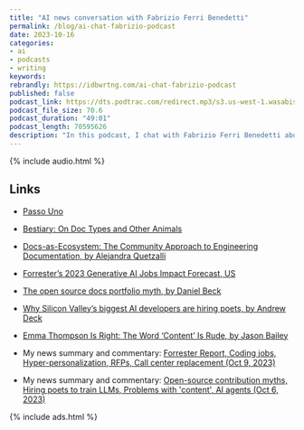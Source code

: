 ```yaml
---
title: "AI news conversation with Fabrizio Ferri Benedetti"
permalink: /blog/ai-chat-fabrizio-podcast
date: 2023-10-16
categories:
- ai
- podcasts
- writing
keywords: 
rebrandly: https://idbwrtng.com/ai-chat-fabrizio-podcast
published: false
podcast_link: https://dts.podtrac.com/redirect.mp3/s3.us-west-1.wasabisys.com/idbwmedia.com/podcasts/fabriziochataioct18.mp3
podcast_file_size: 70.6
podcast_duration: "49:01"
podcast_length: 70595626
description: "In this podcast, I chat with Fabrizio Ferri Benedetti about various AI topics in the news. We talk about the Forrester AI jobs impact forecast, the way the profession is changing, whether the word 'content' is problematic, and more."
---
```


{% include audio.html %}


## Links

* [Passo Uno](https://passo.uno/)
* [Bestiary: On Doc Types and Other Animals](https://passo.uno/docs-bestiary-taxonomy/)
* [Docs-as-Ecosystem: The Community Approach to Engineering Documentation, by Alejandra Quetzalli](https://www.amazon.com/Docs-as-Ecosystem-Community-Approach-Engineering-Documentation/dp/1484293274)

* [Forrester’s 2023 Generative AI Jobs Impact Forecast, US](https://regmedia.co.uk/2023/09/06/forrester_gen_ai_report_pdf.pdf)
* [The open source docs portfolio myth, by Daniel Beck](https://ddbeck.com/starving-for-docs/)
* [Why Silicon Valley’s biggest AI developers are hiring poets, by Andrew Deck](https://restofworld.org/2023/ai-developers-fiction-poetry-scale-ai-appen/)
* [Emma Thompson Is Right: The Word ‘Content’ Is Rude, by Jason Bailey](https://www.nytimes.com/2023/09/27/movies/emma-thompson-writers-strike-content.html)
* My news summary and commentary: [Forrester Report, Coding jobs, Hyper-personalization, RFPs, Call center replacement (Oct 9, 2023)](https://idratherbewriting.com/blog/links-from-web-oct-9)
* My news summary and commentary: [Open-source contribution myths, Hiring poets to train LLMs, Problems with 'content', AI agents (Oct 6, 2023)](https://idratherbewriting.com/blog/links-from-web-oct-6-2023)


{% include ads.html %}